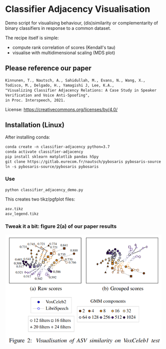 # Classifier Adjacency Visualisation
Demo script for visualising behaviour, (dis)similarity or complementarity of binary classifiers in response to a common dataset.

The recipe itself is simple:
* compute rank correlation of scores (Kendall's tau)
* visualise with multidimensional scaling (MDS plot)

## Please reference our paper
```
Kinnunen, T., Nautsch, A., Sahidullah, M., Evans, N., Wang, X., Todisco, M., Delgado, H., Yamagishi J, Lee, K.A.,
"Visualizing Classifier Adjacency Relations: A Case Study in Speaker Verification and Voice Anti-Spoofing", 
in Proc. Interspeech, 2021.
```

License: https://creativecommons.org/licenses/by/4.0/


## Installation (Linux)
After installing conda:
```
conda create -n classifier-adjacency python=3.7
conda activate classifier-adjacency
pip install sklearn matplotlib pandas h5py
git clone https://gitlab.eurecom.fr/nautsch/pybosaris pybosaris-source
ln -s pybosaris-source/pybosaris pybosaris
```

### Use
```
python classifier_adjacency_demo.py
```

This creates two tikz/pgfplot files:
```
asv.tikz
asv_legend.tikz
```

### Tweak it a bit: figure 2(a) of our paper results
![](fig-from-paper.png)
